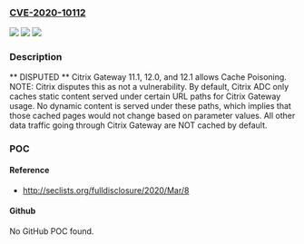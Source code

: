 ### [CVE-2020-10112](https://cve.mitre.org/cgi-bin/cvename.cgi?name=CVE-2020-10112)
![](https://img.shields.io/static/v1?label=Product&message=n%2Fa&color=blue)
![](https://img.shields.io/static/v1?label=Version&message=n%2Fa&color=blue)
![](https://img.shields.io/static/v1?label=Vulnerability&message=n%2Fa&color=brighgreen)

### Description

** DISPUTED ** Citrix Gateway 11.1, 12.0, and 12.1 allows Cache Poisoning. NOTE: Citrix disputes this as not a vulnerability. By default, Citrix ADC only caches static content served under certain URL paths for Citrix Gateway usage. No dynamic content is served under these paths, which implies that those cached pages would not change based on parameter values. All other data traffic going through Citrix Gateway are NOT cached by default.

### POC

#### Reference
- http://seclists.org/fulldisclosure/2020/Mar/8

#### Github
No GitHub POC found.

